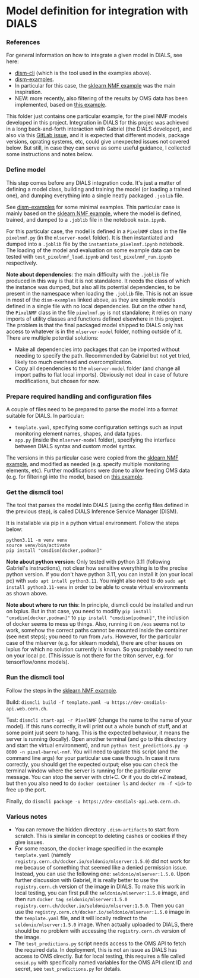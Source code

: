 # Model definition for integration with DIALS

### References
For general information on how to integrate a given model in DIALS, see here:
- [dism-cli](https://gitlab.cern.ch/cms-ppd/technical-support/tools/dism-cli/-/tree/develop?ref_type=heads) (which is the tool used in the examples above).
- [dism-examples](https://gitlab.cern.ch/cms-ppd/technical-support/tools/dism-examples/-/tree/master?ref_type=heads).
- In particular for this case, the [sklearn NMF example](https://gitlab.cern.ch/cms-ppd/technical-support/tools/dism-examples/-/tree/master/sklearn_nmf?ref_type=heads) was the main inspiration.
- NEW: more recently, also filtering of the results by OMS data has been implemented, based on [this example](https://gitlab.cern.ch/cms-ppd/technical-support/tools/dism-examples/-/tree/master/src/torchscript_oms?ref_type=heads).

This folder just contains one particular example, for the pixel NMF models developed in this project.
Integration in DIALS for this projec was achieved in a long back-and-forth interaction with Gabriel (the DIALS developer),
and also via this [GitLab issue](https://gitlab.cern.ch/cms-ppd/technical-support/web-services/dials-service/-/issues/136),
and it is expected that different models, package versions, oprating systems, etc, could give unexpected issues not covered below.
But still, in case they can serve as some useful guidance, I collected some instructions and notes below.

### Define model
This step comes before any DIALS integration code.
It's just a matter of defining a model class, building and training the model (or loading a trained one), and dumping everything into a single neatly packaged `.joblib` file.

See [dism-examples](https://gitlab.cern.ch/cms-ppd/technical-support/tools/dism-examples/-/tree/master?ref_type=heads) for some minimal examples.
This particular case is mainly based on the [sklearn NMF example](https://gitlab.cern.ch/cms-ppd/technical-support/tools/dism-examples/-/tree/master/sklearn_nmf?ref_type=heads),
where the model is defined, trained, and dumped to a `.joblib` file in the notebook `main.ipynb`.

For this particular case, the model is defined in a `PixelNMF` class in the file `pixelnmf.py` (in the `mlserver-model` folder).
It is then instantiated and dumped into a `.joblib` file by the `instantiate_pixelnmf.ipynb` notebook.
The loading of the model and evaluation on some example data can be tested with `test_pixelnmf_load.ipynb` and `test_pixelnmf_run.ipynb` respectively.

**Note about dependencies**: the main difficulty with the `.joblib` file produced in this way is that it is not standalone.
It needs the class of which the instance was dumped, but also all its potential dependencies, to be present in the namespace when loading the `.joblib` file.
This is not an issue in most of the `dism-examples` linked above, as they are simple models defined in a single file with no local dependencies.
But on the other hand, the `PixelNMF` class in the file `pixelnmf.py` is not standalone; it relies on many imports of utility classes and functions defined elsewhere in this project.
The problem is that the final packaged model shipped to DIALS only has access to whatever is in the `mlserver-model` folder, nothing outside of it.
There are multiple potential solutions:
- Make all dependencies into packages that can be imported without needing to specify the path. Recommended by Gabriel but not yet tried, likely too much overhead and overcomplication.
- Copy all dependencies to the `mlserver-model` folder (and change all import paths to flat local imports). Obviously not ideal in case of future modifications, but chosen for now. 

### Prepare required handling and configuration files
A couple of files need to be prepared to parse the model into a format suitable for DIALS.
In particular:
- `template.yaml`, specifying some configuration settings such as input monitoring element names, shapes, and data types.
- `app.py` (inside the `mlserver-model` folder), specifying the interface between DIALS syntax and custom model syntax.

The versions in this particular case were copied from the [sklearn NMF example](https://gitlab.cern.ch/cms-ppd/technical-support/tools/dism-examples/-/tree/master/sklearn_nmf?ref_type=heads),
and modified as needed (e.g. specify multiple monitoring elements, etc).
Further modifications were done to allow feeding OMS data (e.g. for filtering) into the model, based on [this example](https://gitlab.cern.ch/cms-ppd/technical-support/tools/dism-examples/-/tree/master/src/torchscript_oms?ref_type=heads).

### Get the dismcli tool
The tool that parses the model into DIALS (using the config files defined in the previous step), is called DIALS Inference Service Manager (DISM).

It is installable via pip in a python virtual environment. Follow the steps below:
```
python3.11 -m venv venv
source venv/bin/activate
pip install "cmsdism[docker,podman]"
```

**Note about python version**: Only tested with python 3.11 (following Gabriel's instructions), not clear how sensitive everything is to the precise python version.
If you don't have python 3.11, you can install it (on your local pc) with `sudo apt intall python3.11`.
You might also need to do `sudo apt install python3.11-venv` in order to be able to create virtual environments as shown above.

**Note about where to run this**: In principle, dismcli could be installed and run on lxplus.
But in that case, you need to modifiy `pip install "cmsdism[docker,podman]"` to `pip install "cmsdism[podman]"`, the inclusion of docker seems to mess up things.
Also, running it on `/eos` seems not to work, somehow the correct paths cannot be mounted inside the container (see next steps); you need to run from `/afs`.
However, for the particular case of the mlserver (e.g. for sklearn models), there are other issues on lxplus for which no solution currently is known.
So you probably need to run on your local pc.
(This issue is not there for the triton server, e.g. for tensorflow/onnx models).

### Run the dismcli tool
Follow the steps in the [sklearn NMF example](https://gitlab.cern.ch/cms-ppd/technical-support/tools/dism-examples/-/tree/master/sklearn_nmf?ref_type=heads).

Build: `dismcli build -f template.yaml -u https://dev-cmsdials-api.web.cern.ch`.

Test: `dismcli start-api -r PixelNMF` (change the name to the name of your model).
If this runs correctly, it will print out a whole bunch of stuff, and at some point just seem to hang.
This is the expected behaviour, it means the server is running (locally).
Open another terminal (and go to this directory and start the virtual environment), and run `python test_predictions.py -p 8080 -n pixel-barrel-nmf`.
You will need to update this script (and the command line args) for your particular use case though.
In case it runs correctly, you should get the expected output; else you can check the terminal window where the server is running for the particular error message.
You can stop the server with ctrl+C. Or if you do ctrl+Z instead, but then you also need to do `docker container ls` and `docker rm -f <id>` to free up the port.

Finally, do `dismcli package -u https://dev-cmsdials-api.web.cern.ch`.

### Various notes
- You can remove the hidden directory `.dism-artifacts` to start from scratch. This is similar in concept to deleting cashes or cookies if they give issues.
- For some reason, the docker image specified in the example `template.yaml` (namely `registry.cern.ch/docker.io/seldonio/mlserver:1.5.0`) did not work for me because of something that seemed like a denied permission issue. Instead, you can use the following one: `seldonio/mlserver:1.5.0`. Upon further discussion with Gabriel, it is really better to use the `registry.cern.ch` version of the image in DIALS. To make this work in local testing, you can first pull the `seldonio/mlserver:1.5.0` image, and then run `docker tag seldonio/mlserver:1.5.0 registry.cern.ch/docker.io/seldonio/mlserver:1.5.0`. Then you can use the `registry.cern.ch/docker.io/seldonio/mlserver:1.5.0` image in the `template.yaml` file, and it will locally redirect to the `seldonio/mlserver:1.5.0` image. When actually uploaded to DIALS, there should be no problem with accessing the `registry.cern.ch` version of the image.
- The `test_predictions.py` script needs access to the OMS API to fetch the required data. In deployment, this is not an issue as DIALS has access to OMS directly. But for local testing, this requires a file called `omsid.py` with specifically named variables for the OMS API client ID and secret, see `test_predictions.py` for details.

